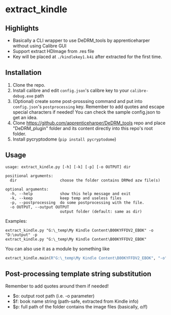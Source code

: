 # extract_kindle

## Highlights

* Basically a CLI wrapper to use DeDRM_tools by apprenticeharper without using Calibre GUI
* Support extract HDImage from .res file
* Key will be placed at `./kindlekey1.k4i` after extracted for the first time.

## Installation

1. Clone the repo.
1. Install calibre and edit `config.json`'s calibre key to your `calibre-debug.exe` path
1. (Optional) create some post-prosssing command and put into `config.json`'s `postprocessing` key. Remember to add quotes and escape special characters if needed! You can check the sample config.json to get an idea.
1. Clone https://github.com/apprenticeharper/DeDRM_tools repo and place "DeDRM_plugin" folder and its content directly into this repo's root folder.
1. Install pycryptodome (`pip install pycryptodome`)

## Usage

```
usage: extract_kindle.py [-h] [-k] [-p] [-o OUTPUT] dir

positional arguments:
  dir                   choose the folder contains DRMed azw file(s)

optional arguments:
  -h, --help            show this help message and exit
  -k, --keep            keep temp and useless files
  -p, --postprocessing  do some postprocessing with the file.
  -o OUTPUT, --output OUTPUT
                        output folder (default: same as dir)
```

Examples:

```
extract_kindle.py "G:\_temp\My Kindle Content\B00KYFFDV2_EBOK" -o "D:\output" -p
extract_kindle.py "G:\_temp\My Kindle Content\B00KYFFDV2_EBOK"
```

You can also use it as a module by something like
```py
extract_kindle.main(R"G:\_temp\My Kindle Content\B00KYFFDV2_EBOK", "-o", "D:\\output", "-p")
```

## Post-processing template string substitution

Remember to add quotes around them if needed!

* $o: output root path (i.e. -o parameter)
* $f: book name string (path-safe, extracted from Kindle info)
* $p: full path of the folder contains the image files (basically, $o/$f)